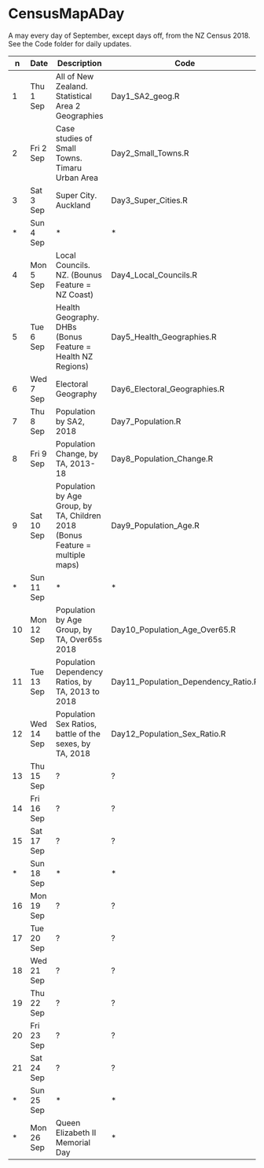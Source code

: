 # CensusMapADay
A may every day of September, except days off, from the NZ Census 2018. See the Code folder for daily updates.

|n  | Date         | Description | Code |
|---| ----------- | ----------- | ----------- |
|1  | Thu 1 Sep  | All of New Zealand. Statistical Area 2 Geographies  | Day1_SA2_geog.R |
|2  | Fri 2 Sep  | Case studies of Small Towns. Timaru Urban Area   | Day2_Small_Towns.R |
|3  | Sat 3 Sep  | Super City. Auckland  | Day3_Super_Cities.R |
| * | Sun 4 Sep  | * | * |
|4  | Mon 5 Sep  | Local Councils. NZ. (Bounus Feature = NZ Coast) | Day4_Local_Councils.R  |
|5  | Tue 6 Sep  | Health Geography. DHBs (Bonus Feature = Health NZ Regions)  | Day5_Health_Geographies.R  |
|6  | Wed 7 Sep  | Electoral Geography  | Day6_Electoral_Geographies.R  |
|7  | Thu 8 Sep  | Population by SA2, 2018  | Day7_Population.R  |
|8  | Fri 9 Sep  | Population Change, by TA, 2013-18 | Day8_Population_Change.R |
|9  | Sat 10 Sep | Population by Age Group, by TA, Children 2018 (Bonus Feature = multiple maps) | Day9_Population_Age.R |
|  *| Sun 11 Sep |* | * |
|10 | Mon 12 Sep  | Population by Age Group, by TA, Over65s 2018 | Day10_Population_Age_Over65.R |
|11 | Tue 13 Sep  | Population Dependency Ratios, by TA, 2013 to 2018 | Day11_Population_Dependency_Ratio.R  |
|12 | Wed 14 Sep  | Population Sex Ratios, battle of the sexes, by TA, 2018  | Day12_Population_Sex_Ratio.R  |
|13 | Thu 15 Sep  | ?  |?  |
|14 | Fri 16 Sep  | ?  |?  |
|15 | Sat 17 Sep  | ?  |?  |
|*| Sun 18 Sep  |*|* |
|16 | Mon 19 Sep  | ?  |?  |
|17 | Tue 20 Sep  | ?  |?  |
|18 | Wed 21 Sep  | ?  |?  |
|19 | Thu 22 Sep  | ?  |?  |
|20 | Fri 23 Sep  | ?  |?  |
|21 | Sat 24 Sep  | ?  |?  |
|*| Sun 25 Sep  |*|*|
|*| Mon 26 Sep  |Queen Elizabeth II Memorial Day|*|

